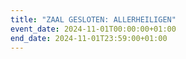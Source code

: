 ```yaml
---
title: "ZAAL GESLOTEN: ALLERHEILIGEN"
event_date: 2024-11-01T00:00:00+01:00
end_date: 2024-11-01T23:59:00+01:00
---
```

